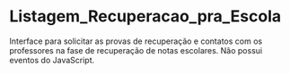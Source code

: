 # Listagem_Recuperacao_pra_Escola

Interface para solicitar as provas de recuperação e contatos com os professores na fase de recuperação de notas escolares. Não possui eventos do JavaScript.